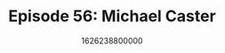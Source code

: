 ---
templateKey: podcast-episode
public: true
url: podcast/episode-56-michael-caster
title: " Episode 56: Michael Caster "
description:  Derek E. Silva joins Michael Caster, the co-founder of Safeguard Defenders, a group helping human rights advocates protect civil liberties in Asia. They take a deep dive into how authoritarian governments are weaponizing Interpol, the right to Internet access, and how Article 19 protects freedom of expression. 
date: 1626238800000
featuredimage: /img/podcast/P8PGuestCard_MichaelCaster.jpg
socialimage: https://www.orchid.com/img/podcast/P8PEpisode_MichaelCaster.png
platformurls:
 - https://podcasts.apple.com/us/podcast/article-19-internet-freedom-weaponizing-interpol-michael/id1516705670?i=1000528868859
 - https://open.spotify.com/episode/25RlcMuIN9bmSVDs1qaHbV
 - https://podcasts.google.com/feed/aHR0cHM6Ly9mb2xsb3d0aGV3aGl0ZXJhYmJpdC5saWJzeW4uY29tL3Jzcw/episode/Y2QyNTc1YjktZWE0NC00MjI1LWIxNDktMGM3YThjZTQyNmIw?sa=X&ved=0CAUQkfYCahcKEwiYi4Hz9-LxAhUAAAAAHQAAAAAQAQ
 - 
 - https://castbox.fm/episode/Article-19%2C-Internet-Freedom%2C-and-Weaponizing-Interpol-with-Michael-Caster-id2954358-id404604197?country=us
 - 
 - https://tunein.com/podcasts/Technology-Podcasts/Follow-the-White-Rabbit-p1330281/?topicId=164453880
---